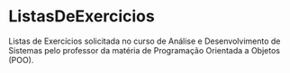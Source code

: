 # ListasDeExercicios
Listas de Exercícios solicitada no curso de Análise e Desenvolvimento de Sistemas pelo professor da matéria de Programação Orientada a Objetos (POO).
